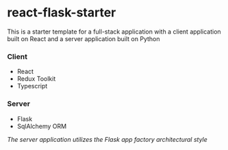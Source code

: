 # react-flask-starter

This is a starter template for a full-stack application with a client application built on React and a server application built on Python

### Client
- React
- Redux Toolkit
- Typescript

### Server
- Flask
- SqlAlchemy ORM

*The server application utilizes the Flask app factory architectural style*